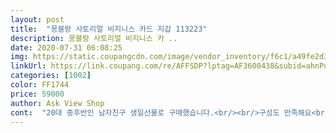 ```yaml
---
layout: post 
title:  "몽블랑 사토리얼 비지니스 카드 지갑 113223" 
description: 몽블랑 사토리얼 비지니스 카 ..
date: 2020-07-31 06:08:25 
img: https://static.coupangcdn.com/image/vendor_inventory/f6c1/a49fe2d3847af6578b8ad74f07036fbfce80573b58e29a9e16ac0dd7579f.jpg 
linkUrl: https://link.coupang.com/re/AFFSDP?lptag=AF3600438&subid=ahnPublicAsk&pageKey=1662246312&itemId=2832146491&vendorItemId=70821571633&traceid=V0-113-4af81c993f0414ca 
categories: [1002] 
color: FF1744 
price: 59000 
author: Ask View Shop 
cont:  "20대 중후반인 남자친구 생일선물로 구매했습니다.<br/><br/>구성도 만족해요<br/>기분이 좋은 거 같아요.<br/><br/>로고는 좀 작은편인데 예쁘고 카드도 많이들어가서 조아요<br/>상태아주 좋아요 울지 않고 바느질 상태도 좋고<br/>추천합니다.<br/><br/>평소에 지갑만 들고 다녀서 이 카드지갑을 원했는데 실물 보고도 매우 만족했습니다.<br/><br/>포장이 너무 잘 되어 와서 받는 사람이 포장 뜯을 때<br/>" 
---
```

